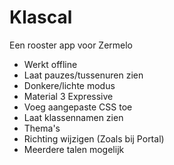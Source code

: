 # Klascal

Een rooster app voor Zermelo

- Werkt offline
- Laat pauzes/tussenuren zien
- Donkere/lichte modus
- Material 3 Expressive
- Voeg aangepaste CSS toe
- Laat klassennamen zien
- Thema's
- Richting wijzigen (Zoals bij Portal)
- Meerdere talen mogelijk
